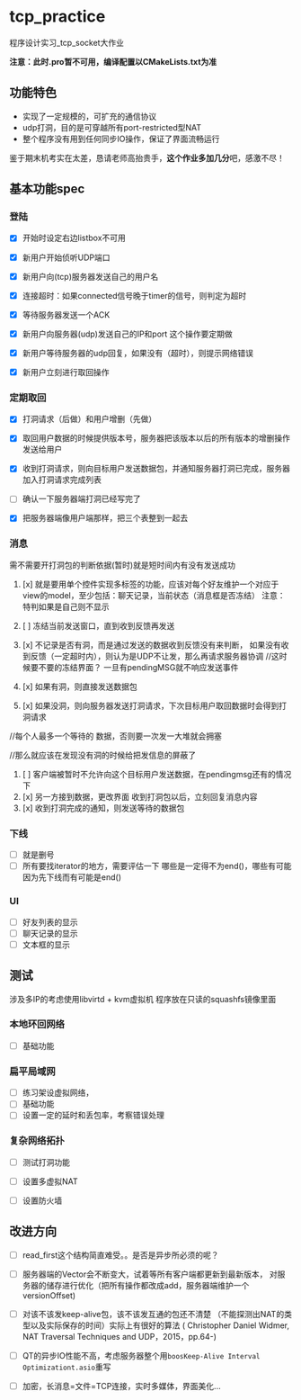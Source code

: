 # tcp_practice
程序设计实习_tcp_socket大作业


**注意：此时.pro暂不可用，编译配置以CMakeLists.txt为准**
## 功能特色

* 实现了一定规模的，可扩充的通信协议
* udp打洞，目的是可穿越所有port-restricted型NAT
* 整个程序没有用到任何同步IO操作，保证了界面流畅运行

鉴于期末机考实在太差，恳请老师高抬贵手，**这个作业多加几分**吧，感激不尽！

## 基本功能spec

### 登陆
* [x] 开始时设定右边listbox不可用
* [x] 新用户开始侦听UDP端口
* [x] 新用户向(tcp)服务器发送自己的用户名
* [x] 连接超时：如果connected信号晚于timer的信号，则判定为超时
* [x] 等待服务器发送一个ACK
* [x] 新用户向服务器(udp)发送自己的IP和port 这个操作要定期做
* [x] 新用户等待服务器的udp回复，如果没有（超时），则提示网络错误
* [x] 新用户立刻进行取回操作



### 定期取回

* [x] 打洞请求（后做）和用户增删（先做）
* [x] 取回用户数据的时候提供版本号，服务器把该版本以后的所有版本的增删操作发送给用户
* [x] 收到打洞请求，则向目标用户发送数据包，并通知服务器打洞已完成，服务器加入打洞请求完成列表



* [ ] 确认一下服务器端打洞已经写完了
* [x] 把服务器端像用户端那样，把三个表整到一起去



### 消息

需不需要开打洞包的判断依据(暂时)就是短时间内有没有发送成功

1. [x] 就是要用单个控件实现多标签的功能，应该对每个好友维护一个对应于view的model，至少包括：聊天记录，当前状态（消息框是否冻结）
    注意：特判如果是自己则不显示
    
1. [ ] 冻结当前发送窗口，直到收到反馈再发送
1. [x] 不记录是否有洞，而是通过发送的数据收到反馈没有来判断，
如果没有收到反馈（一定超时内），则认为是UDP不让发，那么再请求服务器协调
//这时候要不要的冻结界面？
一旦有pendingMSG就不响应发送事件
1. [x] 如果有洞，则直接发送数据包
1. [x] 如果没洞，则向服务器发送打洞请求，下次目标用户取回数据时会得到打洞请求

//每个人最多一个等待的 数据，否则要一次发一大堆就会拥塞

//那么就应该在发现没有洞的时候给把发信息的屏蔽了
        
1. [ ] 客户端被暂时不允许向这个目标用户发送数据，在pendingmsg还有的情况下
1. [x] 另一方接到数据，更改界面
        收到打洞包以后，立刻回复消息内容
1. [x] 收到打洞完成的通知，则发送等待的数据包


### 下线

* [ ] 就是删号
* [ ] 所有要找iterator的地方，需要评估一下
哪些是一定得不为end()，哪些有可能因为先下线而有可能是end()

### UI

* [ ] 好友列表的显示
* [ ] 聊天记录的显示
* [ ] 文本框的显示

## 测试

涉及多IP的考虑使用libvirtd + kvm虚拟机
程序放在只读的squashfs镜像里面

###  本地环回网络 
* [ ] 基础功能

### 扁平局域网  
* [ ] 练习架设虚拟网络，
* [ ] 基础功能
* [ ] 设置一定的延时和丢包率，考察错误处理

### 复杂网络拓扑 
* [ ] 测试打洞功能
* [ ] 设置多虚拟NAT
* [ ] 设置防火墙


## 改进方向 

* [ ] read_first这个结构简直难受。。是否是异步所必须的呢？
* [ ] 服务器端的Vector会不断变大，试着等所有客户端都更新到最新版本，
对服务器的储存进行优化（把所有操作都改成add，服务器端维护一个versionOffset)
* [ ] 对该不该发keep-alive包，该不该发互通的包还不清楚
（不能探测出NAT的类型以及实际保存的时间）实际上有很好的算法
( Christopher Daniel Widmer, NAT Traversal Techniques and UDP，2015，pp.64-)
* [ ] QT的异步IO性能不高，考虑服务器整个用```boosKeep-Alive Interval Optimizationt.asio```重写
* [ ] 加密，长消息=文件=TCP连接，实时多媒体，界面美化...




